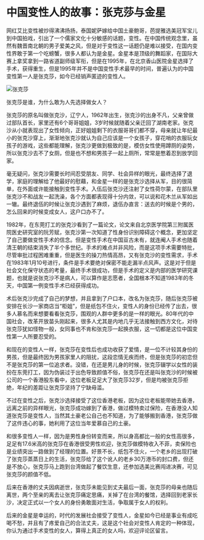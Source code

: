 # 中国变性人的故事：张克莎与金星

网红艾比变性被炒得沸沸扬扬，泰国妮萨嫁给中国土豪鲍哥，芭提雅选美冠军宝儿到中国拍戏，引出了一个儒家文化十分敏感的话题，变性。在中国传统观念里，虽然有魏晋南北朝的男子爱美之风，但是对于变性这一话题仍是难以接受，在国内变性界敢于第一个吃螃蟹，很多人都认为是金星。金星本是顶级的舞蹈家，在国际大赛上拿奖拿到一路省道副师级军衔，但是在1995年，在北京香山医院金星选择了手术，获得重生，但是1995年并不是中国变性手术最早的时间，普遍认为的中国变性第一人是张克莎，如今已经销声匿迹的变性人。

![张克莎](https://qqpublic.qpic.cn/qq_public/0/0-1088190657-0235AADE0A4D28669091D0DBAB0F4264/600?fmt=jpg&h=430&ppv=1&size=140&w=600)

张克莎是谁，为什么敢为人先选择做女人？

张克莎的原名叫做张克沙，辽宁人，1962年出生，张克沙的出身不凡，父亲曾做过部队首长，家里还有6个哥哥姐姐，3岁时候就随着父亲迁回了湖南老家。张克沙从小就表现出了女性倾向，正好姐姐剩下的衣服哥哥们都不穿，母亲就让年纪最小的张克沙穿上，渐渐地张克沙就认为自己应该是一个女孩子，穿花哨的衣服玩女孩子的游戏，这些都能理解，张克沙更做到极致的是，模仿女性使用蹲厕的姿势，所以张克沙去不了女厕，但是也不想和男孩子一起上厕所，常常是憋着忍到放学回家。

毫无疑问，张克沙需要长时间忍受朋友、同学、社会异样的眼光，最终选择了退学，家庭的理解给了他最好的慰藉，和金星一样的是张克沙选择从军，目的很简单，在外面或许能接触到变性手术。入伍后张克沙还注射了女性荷尔蒙，在部队里张克沙不和战友一起洗澡，各个方面都表现得十分内敛，可以说和花木兰从军如出一辙。最终退伍的时候让张克沙遇到了麻烦，退伍办直言：送去的时候是个男的，怎么回来的时候变成女人，这户口办不了。

1982年，在东莞打工的张克沙看到了一篇论文，论文来自北京医学院第三附属医院医史研究室的阮芳赋，张克沙第一次知道了性身份识别障碍这个概念，更加坚定了自己要做变性手术的信念。但是变性手术在中国亘古未有，就连阉人手术也随着清王朝的结束消失了半个多世纪。手术的难点并非风险，而是这项手术需要特批，尽管审批过程困难重重，但是医生的操刀热情高昂，又有张克沙的变性需求，手术在1983年1月10号进行，条件是手术要绝对保密不能走漏半点风声。这是对于但是社会文化保守状态的考量，最终手术很成功，但是手术的定义是内部的医学研究课题，也就是说张克沙不是病人，可以算作是志愿者，全国根本不知道1983年的冬天，中国第一例变性手术已经获得成功。

术后张克沙完成了自己的梦想，并且拿到了户口本，改名为张克莎，随后张克莎被安排在长沙一家商店当“柜姐”，但是纸包不住火，变性人的身份已经传了出去，很多人慕名而来想要看看张克莎，围观的人群中更多的是一样的眼光。80年代的中国社会，改革开放苗头刚起来，很多人尤其是内地几乎无法接触到西方文化，对待张克莎犹如怪物一般，女同事也不肯和张克莎一起换衣服，这一切都是这位中国变性第一人所要忍受的。

和现在的变性人一样，张克莎在变性后也成功收获了爱情，是一位不计较其身份的男孩，但是最终因为男孩家里人的阻扰，这段恋情无疾而终，但是张克莎的初恋但不是张克莎的第一位追求者。没错，在还是男儿身的时候，张克莎辍学以女性的装扮在东莞打工，因为伪装过于出色导致颜值不俗，张克莎在还是叫张克沙的时候被公司的一个香港股东看中，这位老板足足大了张克莎32岁，但是均被张克莎拒绝，年纪的差距让张克莎坚持了宁缺毋滥。

不过在变性之后，张克沙选择接受了这位香港老板，因为这位老板能带她去香港，远离之前的异样眼光，张克莎成功嫁到了香港，做过模特卖过保险，在香港没人知道张克莎是变性人，当然其土豪老公自己也不知道，为了能够搬到香港，张克莎做了这件违心的事，她利用了这位当年爱慕自己的土豪。

和很多变性人一样，因为是男性身份转变而来，所以身高都比一般的女性高很多，足足有17.6米高的张克莎在香港很受男性欢迎，张克莎做模特收入不菲，卖保险也是业绩突出一路做到了经理的位置。好景不长，纸包不住火，一个老乡的出现打破了张克莎蒸蒸日上的生活，张克莎给了这个讹人的老乡30万港币的封口费，但还是不放心，张克莎马上跑到台湾做起了餐饮生意，还参加选美比赛闯进决赛，可见张克莎的颜值不低。

后来在香港的丈夫因病逝世，张克莎未能见到丈夫最后一面，张克莎的母亲也随后离世，两个至亲的离去让张克莎痛定思痛，关掉了在台湾的餐馆，选择回到老家长沙，决定正式以一个女人的身份勇敢面对生活，争取属于女人的权利。

后来的金星是幸运的，时代的发展社会接受了变性人，金星如今已经是事业有成吃喝不愁，并且有了疼爱自己的合法丈夫，这是这个社会对变性人肯定的一种体现，你认为通过手术变性的女人，算得上真正的女人吗，欢迎评论区留言。
<!-- tcd_original_link https://kandianshare.html5.qq.com/v2/news/5804037049396916546?src_app=1&sGuid=00000000000000000000000000000000 -->
